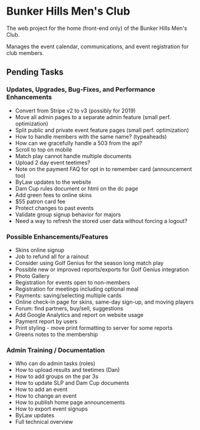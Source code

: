 # Bunker Hills Men's Club

The web project for the home (front-end only) of the Bunker Hills Men's Club.

Manages the event calendar, communications, and event registration for club members.

## Pending Tasks
    
### Updates, Upgrades, Bug-Fixes, and Performance Enhancements
* Convert from Stripe v2 to v3 (possibly for 2019)
* Move all admin pages to a separate admin feature (small perf. optimization)
* Split public and private event feature pages (small perf. optimization)
* How to handle members with the same name? (typeaheads)
* How can we gracefully handle a 503 from the api?
* Scroll to top on mobile
* Match play cannot handle multiple documents
* Upload 2 day event teetimes?
* Note on the payment FAQ for opt in to remember card (announcement too)
* ByLaw updates to the website
* Dam Cup rules document or html on the dc page
* Add green fees to online skins
* $55 patron card fee
* Protect changes to past events
* Validate group signup behavior for majors
* Need a way to refresh the stored user data without forcing a logout?

### Possible Enhancements/Features
* Skins online signup
* Job to refund all for a rainout
* Consider using Golf Genius for the season long match play
* Possible new or improved reports/exports for Golf Genius integration
* Photo Gallery
* Registration for events open to non-members
* Registration for meetings including optional meal
* Payments: saving/selecting multiple cards
* Online check-in page for skins, same-day sign-up, and moving players
* Forum: find partners, buy/sell, suggestions
* Add Google Analytics and report on website usage
* Payment report by users
* Print styling - move print formatting to server for some reports
* Greens notes to the membership

### Admin Training / Documentation
* Who can do admin tasks (roles)
* How to upload results and teetimes (Dan)
* How to add groups on the par 3s
* How to update SLP and Dam Cup documents
* How to add an event
* How to change an event
* How to publish home page announcements
* How to export event signups
* ByLaw updates
* Full technical overview
